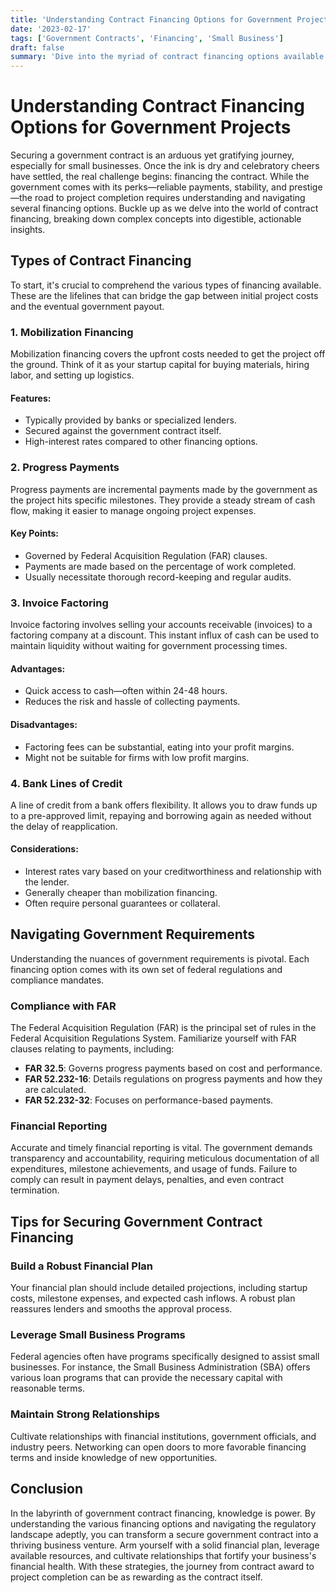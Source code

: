 ```yaml
---
title: 'Understanding Contract Financing Options for Government Projects'
date: '2023-02-17'
tags: ['Government Contracts', 'Financing', 'Small Business']
draft: false
summary: 'Dive into the myriad of contract financing options available for government projects and learn how to navigate this crucial aspect of doing business with the public sector.'
---
```


# Understanding Contract Financing Options for Government Projects

Securing a government contract is an arduous yet gratifying journey, especially for small businesses. Once the ink is dry and celebratory cheers have settled, the real challenge begins: financing the contract. While the government comes with its perks—reliable payments, stability, and prestige—the road to project completion requires understanding and navigating several financing options. Buckle up as we delve into the world of contract financing, breaking down complex concepts into digestible, actionable insights.

## Types of Contract Financing

To start, it's crucial to comprehend the various types of financing available. These are the lifelines that can bridge the gap between initial project costs and the eventual government payout.

### 1. **Mobilization Financing**

Mobilization financing covers the upfront costs needed to get the project off the ground. Think of it as your startup capital for buying materials, hiring labor, and setting up logistics.

#### Features:
- Typically provided by banks or specialized lenders.
- Secured against the government contract itself.
- High-interest rates compared to other financing options.

### 2. **Progress Payments**

Progress payments are incremental payments made by the government as the project hits specific milestones. They provide a steady stream of cash flow, making it easier to manage ongoing project expenses.

#### Key Points:
- Governed by Federal Acquisition Regulation (FAR) clauses.
- Payments are made based on the percentage of work completed.
- Usually necessitate thorough record-keeping and regular audits.

### 3. **Invoice Factoring**

Invoice factoring involves selling your accounts receivable (invoices) to a factoring company at a discount. This instant influx of cash can be used to maintain liquidity without waiting for government processing times.

#### Advantages:
- Quick access to cash—often within 24-48 hours.
- Reduces the risk and hassle of collecting payments.

#### Disadvantages:
- Factoring fees can be substantial, eating into your profit margins.
- Might not be suitable for firms with low profit margins.

### 4. **Bank Lines of Credit**

A line of credit from a bank offers flexibility. It allows you to draw funds up to a pre-approved limit, repaying and borrowing again as needed without the delay of reapplication.

#### Considerations:
- Interest rates vary based on your creditworthiness and relationship with the lender.
- Generally cheaper than mobilization financing.
- Often require personal guarantees or collateral.

## Navigating Government Requirements

Understanding the nuances of government requirements is pivotal. Each financing option comes with its own set of federal regulations and compliance mandates.

### Compliance with FAR

The Federal Acquisition Regulation (FAR) is the principal set of rules in the Federal Acquisition Regulations System. Familiarize yourself with FAR clauses relating to payments, including:

- **FAR 32.5**: Governs progress payments based on cost and performance.
- **FAR 52.232-16**: Details regulations on progress payments and how they are calculated.
- **FAR 52.232-32**: Focuses on performance-based payments.

### Financial Reporting

Accurate and timely financial reporting is vital. The government demands transparency and accountability, requiring meticulous documentation of all expenditures, milestone achievements, and usage of funds. Failure to comply can result in payment delays, penalties, and even contract termination.

## Tips for Securing Government Contract Financing

### Build a Robust Financial Plan

Your financial plan should include detailed projections, including startup costs, milestone expenses, and expected cash inflows. A robust plan reassures lenders and smooths the approval process.

### Leverage Small Business Programs

Federal agencies often have programs specifically designed to assist small businesses. For instance, the Small Business Administration (SBA) offers various loan programs that can provide the necessary capital with reasonable terms.

### Maintain Strong Relationships

Cultivate relationships with financial institutions, government officials, and industry peers. Networking can open doors to more favorable financing terms and inside knowledge of new opportunities.

## Conclusion

In the labyrinth of government contract financing, knowledge is power. By understanding the various financing options and navigating the regulatory landscape adeptly, you can transform a secure government contract into a thriving business venture. Arm yourself with a solid financial plan, leverage available resources, and cultivate relationships that fortify your business's financial health. With these strategies, the journey from contract award to project completion can be as rewarding as the contract itself.